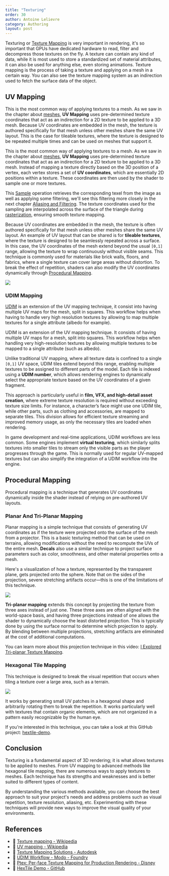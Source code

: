 ```yaml
---
title: "Texturing"
order: 30
author: Antoine Lelievre
category: Authoring 
layout: post
---
```


Texturing or [Texture Mapping](https://en.wikipedia.org/wiki/Texture_mapping) is very important in rendering, it's so important that GPUs have dedicated hardware to read, filter and decompress those textures on the fly. A texture can contain any kind of data, while it is most used to store a standardized set of material attributes, it can also be used for anything else, even storing animations. Texture mapping is the process of taking a texture and applying on a mesh in a certain way. You can also see the texture mapping system as an indirection used to fetch the surface data of the object.

## UV Mapping

This is the most common way of applying textures to a mesh. As we saw in the chapter about [meshes](Meshes.md#texture-coordinates-uv), **UV Mapping** uses pre-determined texture coordinates that act as an indirection for a 2D texture to be applied to a 3D mesh. Because UV coordinates are embedded in the mesh, the texture is authored specifically for that mesh unless other meshes share the same UV layout. This is the case for tileable textures, where the texture is designed to be repeated multiple times and can be used on meshes that support it.

This is the most common way of applying textures to a mesh. As we saw in the chapter about [meshes](Meshes.md#texture-coordinates-uv), **UV Mapping** uses pre-determined texture coordinates that act as an indirection for a 2D texture to be applied to a 3D mesh. Instead of mapping a texture directly based on the 3D position of a vertex, each vertex stores a set of **UV coordinates**, which are essentially 2D positions within a texture. These coordinates are then used by the shader to sample one or more textures.

This [Sample](https://learn.microsoft.com/en-us/windows/win32/direct3dhlsl/dx-graphics-hlsl-to-sample) operation retrieves the corresponding texel from the image as well as applying some filtering, we'll see this filtering more closely in the next chapter [Aliasing and Filtering](AliasingAndFiltering.md). The texture coordinates used for the sampling are interpolated across the surface of the triangle during [rasterization](Rasterization.md#vertex-interpolation), ensuring smooth texture mapping.

Because UV coordinates are embedded in the mesh, the texture is often authored specifically for that mesh unless other meshes share the same UV layout. An example of UV layout that can be shared is for **tileable textures**, where the texture is designed to be seamlessly repeated across a surface. In this case, the UV coordinates of the mesh extend beyond the usual `[0,1]` range, allowing the texture to wrap continuously without visible seams. This technique is commonly used for materials like brick walls, floors, and fabrics, where a single texture can cover large areas without distortion. To break the effect of repetition, shaders can also modify the UV coordinates dynamically through [Procedural Mapping](Texturing.md#procedural-mapping).

![](/assets/Recordings/Texturing%20-%20UV.gif)

### UDIM Mapping

[UDIM](https://learn.foundry.com/modo/content/help/pages/uving/udim_workflow.html) is an extension of the UV mapping technique, it consist into having multiple UV maps for the mesh, split in squares. This workflow helps when having to handle very high resolution textures by allowing to map multiple textures for a single attribute (albedo for example).

UDIM is an extension of the UV mapping technique. It consists of having multiple UV maps for a mesh, split into squares. This workflow helps when handling very high-resolution textures by allowing multiple textures to be mapped to a single attribute (such as albedo).  

Unlike traditional UV mapping, where all texture data is confined to a single `[0,1]` UV space, UDIM tiles extend beyond this range, enabling multiple textures to be assigned to different parts of the model. Each tile is indexed using a **UDIM number**, which allows rendering engines to dynamically select the appropriate texture based on the UV coordinates of a given fragment.  

This approach is particularly useful in **film, VFX, and high-detail asset creation**, where extreme texture resolution is required without exceeding texture size limits. For instance, a character’s face might use one UDIM tile, while other parts, such as clothing and accessories, are mapped to separate tiles. This division allows for efficient texture streaming and improved memory usage, as only the necessary tiles are loaded when rendering.  

In game development and real-time applications, UDIM workflows are less common. Some engines implement **virtual texturing**, which similarly splits textures into smaller tiles to stream only the visible parts as the player progresses through the game. This is normally used for regular UV-mapped textures but can also simplify the integration of a UDIM workflow into the engine.  

## Procedural Mapping

Procedural mapping is a technique that generates UV coordinates dynamically inside the shader instead of relying on pre-authored UV layouts.

### Planar And Tri-Planar Mapping

Planar mapping is a simple technique that consists of generating UV coordinates as if the texture were projected onto the surface of the mesh from a projector. This is a basic texturing method that can be used on terrains, allowing modifications without the need to recompute the UVs of the entire mesh. **Decals** also use a similar technique to project surface parameters such as color, smoothness, and other material properties onto a mesh.  

Here's a visualization of how a texture, represented by the transparent plane, gets projected onto the sphere. Note that on the sides of the projection, severe stretching artifacts occur—this is one of the limitations of this technique.  

![](/assets/Recordings/Texturing%20-%20Planar%20Mapping.gif)  

**Tri-planar mapping** extends this concept by projecting the texture from three axes instead of just one. These three axes are often aligned with the world-space basis, and having three projections instead of one allows the shader to dynamically choose the least distorted projection. This is typically done by using the surface normal to determine which projection to apply. By blending between multiple projections, stretching artifacts are eliminated at the cost of additional computations.  

You can learn more about this projection technique in this video: [I Explored Tri-planar Texture Mapping](https://www.youtube.com/watch?app=desktop&v=7TodHAg3pOU).  

### Hexagonal Tile Mapping

This technique is designed to break the visual repetition that occurs when tiling a texture over a large area, such as a terrain.

[![](/assets/Images/Hextiling.gif)](https://github.com/mmikk/hextile-demo)

It works by generating small UV patches in a hexagonal shape and arbitrarily rotating them to break the repetition. It works particularly well with textures that contain organic elements, which are not organized in a pattern easily recognizable by the human eye.

If you're interested in this technique, you can take a look at this GitHub project: [hextile-demo](https://github.com/mmikk/hextile-demo).

## Conclusion

Texturing is a fundamental aspect of 3D rendering; it is what allows textures to be applied to meshes. From UV mapping to advanced methods like hexagonal tile mapping, there are numerous ways to apply textures to meshes. Each technique has its strengths and weaknesses and is better suited to different types of content.

By understanding the various methods available, you can choose the best approach to suit your project's needs and address problems such as visual repetition, texture resolution, aliasing, etc. Experimenting with these techniques will provide new ways to improve the visual quality of your environments.

## References

- 📄 [Texture mapping - Wikipedia](https://en.wikipedia.org/wiki/Texture_mapping)
- 📄 [UV mapping - Wikipedia](https://en.wikipedia.org/wiki/UV_mapping)
- 📄 [Texture Mapping Solutions - Autodesk](https://www.autodesk.com/solutions/texture-mapping)
- 📄 [UDIM Workflow - Modo - Foundry](https://learn.foundry.com/modo/content/help/pages/uving/udim_workflow.html)
- 📄 [Ptex: Per-face Texture Mapping for Production Rendering - Disney](https://media.disneyanimation.com/technology/opensource/ptex/ptex-slides.pdf)
- 📄 [HexTile Demo - GitHub](https://github.com/mmikk/hextile-demo)
